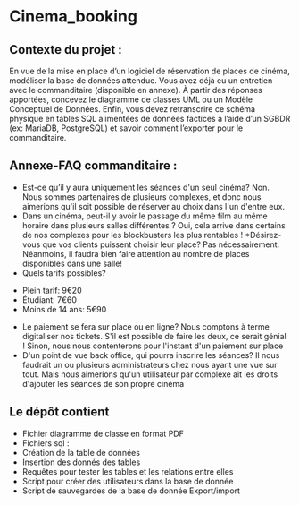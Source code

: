 # Cinema_booking

## Contexte du projet :
En vue de la mise en place d’un logiciel de réservation de places de cinéma, modéliser la base de données
attendue.
Vous avez déjà eu un entretien avec le commanditaire (disponible en annexe). À partir des réponses
apportées, concevez le diagramme de classes UML ou un Modèle Conceptuel de Données.
Enfin, vous devez retranscrire ce schéma physique en tables SQL alimentées de données factices à l’aide
d’un SGBDR (ex: MariaDB, PostgreSQL) et savoir comment l’exporter pour le commanditaire.

## Annexe-FAQ commanditaire :

* Est-ce qu’il y aura uniquement les séances d'un seul cinéma?
Non. Nous sommes partenaires de plusieurs complexes, et donc nous aimerions qu'il soit possible de
réserver au choix dans l'un d'entre eux.
* Dans un cinéma, peut-il y avoir le passage du même film au même horaire dans plusieurs salles
différentes ?
Oui, cela arrive dans certains de nos complexes pour les blockbusters les plus rentables !
*Désirez-vous que vos clients puissent choisir leur place?
Pas nécessairement. Néanmoins, il faudra bien faire attention au nombre de places disponibles dans une
salle!
* Quels tarifs possibles?
- Plein tarif: 9€20
- Étudiant: 7€60
- Moins de 14 ans: 5€90
* Le paiement se fera sur place ou en ligne?
Nous comptons à terme digitaliser nos tickets. S'il est possible de faire les deux, ce serait génial ! Sinon,
nous nous contenterons pour l'instant d'un paiement sur place
* D'un point de vue back office, qui pourra inscrire les séances?
Il nous faudrait un ou plusieurs administrateurs chez nous ayant une vue sur tout. Mais nous aimerions
qu'un utilisateur par complexe ait les droits d'ajouter les séances de son propre cinéma
## Le dépôt contient 
* Fichier diagramme de classe en format PDF
* Fichiers sql : 
* Création de la table de données 
* Insertion des donnés des tables
* Requêtes pour tester les tables et les relations entre elles
* Script pour créer des utilisateurs dans la base de donnée 
* Script de sauvegardes de la base de donnée Export/import 

